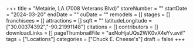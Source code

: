 +++
title = "Metairie, LA (7008 Veterans Blvd)"
storeNumber = ""
startDate = "2024-03-20"
endDate = ""
cuDate = ""
remodels = []
stages = []
franchisees = []
attractions = []
sqft = ""
latitudeLongitude = ["30.00374392","-90.21991148"]
citations = []
contributors = []
downloadLinks = []
pageThumbnailFile = "axNoHjaUQs2WK0vX4eYv.avif"
tags = ["Locations"]
categories = ["Chuck E. Cheese's"]
draft = false
+++
